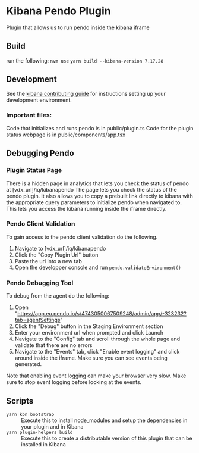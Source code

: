 # Kibana Pendo Plugin
Plugin that allows us to run pendo inside the kibana iframe

## Build
run the following:
`nvm use`
`yarn build --kibana-version 7.17.28`


## Development
See the [kibana contributing guide](https://github.com/elastic/kibana/blob/main/CONTRIBUTING.md) for instructions setting up your development environment.

### Important files:
Code that initializes and runs pendo is in public/plugin.ts
Code for the plugin status webpage is in public/components/app.tsx

## Debugging Pendo

### Plugin Status Page
There is a hidden page in analytics that lets you check the status of pendo at [vdx_url]/iq/kibanapendo
The page lets you check the status of the pendo plugin. It also allows you to copy a prebuilt link directly to kibana with the appropriate query parameters to initialize pendo when navigated to. This lets you access the kibana running inside the iframe directly. 

### Pendo Client Validation
To gain access to the pendo client validation do the following.
1. Navigate to [vdx_url]/iq/kibanapendo
2. Click the "Copy Plugin Url" button
3. Paste the url into a new tab
4. Open the developper console and run `pendo.validateEnvironment()`

### Pendo Debugging Tool
To debug from the agent do the following:
1. Open "https://app.eu.pendo.io/s/4743050067509248/admin/app/-323232?tab=agentSettings"
2. Click the "Debug" button in the Staging Environment section
3. Enter your environment url when prompted and click Launch
4. Navigate to the "Config" tab and scroll through the whole page and validate that there are no errors
5. Navigate to the "Events" tab, click "Enable event logging" and click around inside the iframe. Make sure you can see events being generated.

Note that enabling event logging can make your browser very slow. Make sure to stop event logging before looking at the events. 


## Scripts

<dl>
  <dt><code>yarn kbn bootstrap</code></dt>
  <dd>Execute this to install node_modules and setup the dependencies in your plugin and in Kibana</dd>

  <dt><code>yarn plugin-helpers build</code></dt>
  <dd>Execute this to create a distributable version of this plugin that can be installed in Kibana</dd>
</dl>
